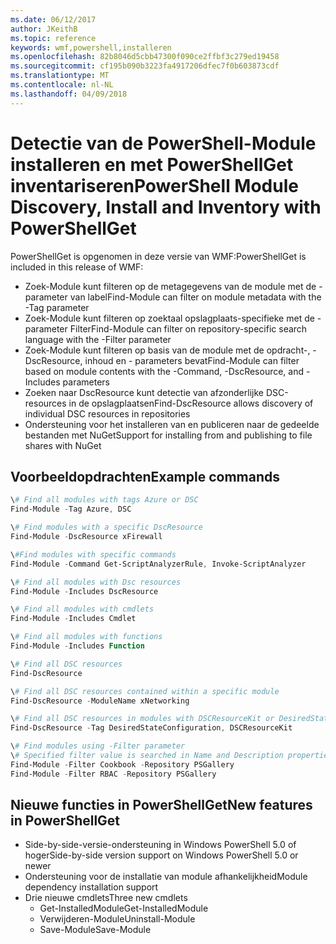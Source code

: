 ```yaml
---
ms.date: 06/12/2017
author: JKeithB
ms.topic: reference
keywords: wmf,powershell,installeren
ms.openlocfilehash: 82b8046d5cbb47300f090ce2ffbf3c279ed19458
ms.sourcegitcommit: cf195b090b3223fa4917206dfec7f0b603873cdf
ms.translationtype: MT
ms.contentlocale: nl-NL
ms.lasthandoff: 04/09/2018
---
```

# <a name="powershell-module-discovery-install-and-inventory-with-powershellget"></a><span data-ttu-id="7a7c2-102">Detectie van de PowerShell-Module installeren en met PowerShellGet inventariseren</span><span class="sxs-lookup"><span data-stu-id="7a7c2-102">PowerShell Module Discovery, Install and Inventory with PowerShellGet</span></span>

<span data-ttu-id="7a7c2-103">PowerShellGet is opgenomen in deze versie van WMF:</span><span class="sxs-lookup"><span data-stu-id="7a7c2-103">PowerShellGet is included in this release of WMF:</span></span>
-   <span data-ttu-id="7a7c2-104">Zoek-Module kunt filteren op de metagegevens van de module met de - parameter van label</span><span class="sxs-lookup"><span data-stu-id="7a7c2-104">Find-Module can filter on module metadata with the -Tag parameter</span></span>
-   <span data-ttu-id="7a7c2-105">Zoek-Module kunt filteren op zoektaal opslagplaats-specifieke met de - parameter Filter</span><span class="sxs-lookup"><span data-stu-id="7a7c2-105">Find-Module can filter on repository-specific search language with the -Filter parameter</span></span>
-   <span data-ttu-id="7a7c2-106">Zoek-Module kunt filteren op basis van de module met de opdracht-, - DscResource, inhoud en - parameters bevat</span><span class="sxs-lookup"><span data-stu-id="7a7c2-106">Find-Module can filter based on module contents with the -Command, -DscResource, and -Includes parameters</span></span>
-   <span data-ttu-id="7a7c2-107">Zoeken naar DscResource kunt detectie van afzonderlijke DSC-resources in de opslagplaatsen</span><span class="sxs-lookup"><span data-stu-id="7a7c2-107">Find-DscResource allows discovery of individual DSC resources in repositories</span></span>
-   <span data-ttu-id="7a7c2-108">Ondersteuning voor het installeren van en publiceren naar de gedeelde bestanden met NuGet</span><span class="sxs-lookup"><span data-stu-id="7a7c2-108">Support for installing from and publishing to file shares with NuGet</span></span>

## <a name="example-commands"></a><span data-ttu-id="7a7c2-109">Voorbeeldopdrachten</span><span class="sxs-lookup"><span data-stu-id="7a7c2-109">Example commands</span></span>
```powershell
\# Find all modules with tags Azure or DSC
Find-Module -Tag Azure, DSC

\# Find modules with a specific DscResource
Find-Module -DscResource xFirewall

\#Find modules with specific commands
Find-Module -Command Get-ScriptAnalyzerRule, Invoke-ScriptAnalyzer

\# Find all modules with Dsc resources
Find-Module -Includes DscResource

\# Find all modules with cmdlets
Find-Module -Includes Cmdlet

\# Find all modules with functions
Find-Module -Includes Function

\# Find all DSC resources
Find-DscResource

\# Find all DSC resources contained within a specific module
Find-DscResource -ModuleName xNetworking

\# Find all DSC resources in modules with DSCResourceKit or DesiredStateConfiguration
Find-DscResource -Tag DesiredStateConfiguration, DSCResourceKit

\# Find modules using -Filter parameter
\# Specified filter value is searched in Name and Description properties
Find-Module -Filter Cookbook -Repository PSGallery
Find-Module -Filter RBAC -Repository PSGallery
```

## <a name="new-features-in-powershellget"></a><span data-ttu-id="7a7c2-110">Nieuwe functies in PowerShellGet</span><span class="sxs-lookup"><span data-stu-id="7a7c2-110">New features in PowerShellGet</span></span>
-   <span data-ttu-id="7a7c2-111">Side-by-side-versie-ondersteuning in Windows PowerShell 5.0 of hoger</span><span class="sxs-lookup"><span data-stu-id="7a7c2-111">Side-by-side version support on Windows PowerShell 5.0 or newer</span></span>
-   <span data-ttu-id="7a7c2-112">Ondersteuning voor de installatie van module afhankelijkheid</span><span class="sxs-lookup"><span data-stu-id="7a7c2-112">Module dependency installation support</span></span>
-   <span data-ttu-id="7a7c2-113">Drie nieuwe cmdlets</span><span class="sxs-lookup"><span data-stu-id="7a7c2-113">Three new cmdlets</span></span>
    -   <span data-ttu-id="7a7c2-114">Get-InstalledModule</span><span class="sxs-lookup"><span data-stu-id="7a7c2-114">Get-InstalledModule</span></span>
    -   <span data-ttu-id="7a7c2-115">Verwijderen-Module</span><span class="sxs-lookup"><span data-stu-id="7a7c2-115">Uninstall-Module</span></span>
    -   <span data-ttu-id="7a7c2-116">Save-Module</span><span class="sxs-lookup"><span data-stu-id="7a7c2-116">Save-Module</span></span>